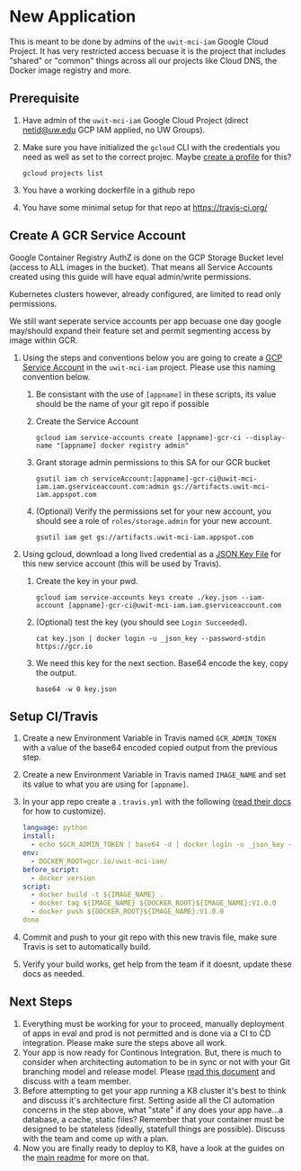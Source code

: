 # New Application
This is meant to be done by admins of the `uwit-mci-iam` Google Cloud Project.  It has very restricted access becuase it is the project that includes "shared" or "common" things across all our projects like Cloud DNS, the Docker image registry and more.

## Prerequisite
1. Have admin of the `uwit-mci-iam` Google Cloud Project (direct netid@uw.edu GCP IAM applied, no UW Groups).
1. Make sure you have initialized the `gcloud` CLI with the credentials you need as well as set to the correct projec. Maybe [create a profile](new-gcloud-profile.md) for this?

    ```
    gcloud projects list
    ```
    
2. You have a working dockerfile in a github repo
3. You have some minimal setup for that repo at https://travis-ci.org/

## Create A GCR Service Account    
Google Container Registry AuthZ is done on the GCP Storage Bucket level (access to ALL images in the bucket).  That means all Service Accounts created using this guide will have equal admin/write permissions.

Kubernetes clusters however, already configured, are limited to read only permissions.

We still want seperate service accounts per app becuase one day google may/should expand their feature set and permit segmenting access by image within GCR.


1. Using the steps and conventions below you are going to create a [GCP Service Account](https://cloud.google.com/iam/docs/creating-managing-service-accounts) in the `uwit-mci-iam` project.  Please use this naming convention below.
   1. Be consistant with the use of `[appname]` in these scripts, its value should be the name of your git repo if possible
   1. Create the Service Account

        ```
        gcloud iam service-accounts create [appname]-gcr-ci --display-name "[appname] docker registry admin"
        ```

   2. Grant storage admin permissions to this SA for our GCR bucket

        ```
        gsutil iam ch serviceAccount:[appname]-gcr-ci@uwit-mci-iam.iam.gserviceaccount.com:admin gs://artifacts.uwit-mci-iam.appspot.com
        ```
        
   3. (Optional) Verify the permissions set for your new account, you should see a role of `roles/storage.admin` for your new account.
   
       ```
       gsutil iam get gs://artifacts.uwit-mci-iam.appspot.com 
       ```

1. Using gcloud, download a long lived credential as a [JSON Key File](https://cloud.google.com/container-registry/docs/advanced-authentication#json_key_file) for this new service account (this will be used by Travis). 
    1. Create the key in your pwd.
    
        ```
        gcloud iam service-accounts keys create ./key.json --iam-account [appname]-gcr-ci@uwit-mci-iam.iam.gserviceaccount.com
        ```
        
    1. (Optional) test the key (you should see `Login Succeeded`).
    
        ```
        cat key.json | docker login -u _json_key --password-stdin https://gcr.io
        ```
        
    1. We need this key for the next section.  Base64 encode the key, copy the output.
    
        ```
        base64 -w 0 key.json
        ```
        
## Setup CI/Travis
1. Create a new Environment Variable in Travis named `GCR_ADMIN_TOKEN` with a value of the base64 encoded copied output from the previous step.
2. Create a new Environment Variable in Travis named `IMAGE_NAME` and set its value to what you are using for `[appname]`.
1. In your app repo create a `.travis.yml` with the following ([read their docs](https://docs.travis-ci.com/) for how to customize).

    ```YAML
    language: python
    install:
      - echo $GCR_ADMIN_TOKEN | base64 -d | docker login -u _json_key --password-stdin https://gcr.io
    env:
      - DOCKER_ROOT=gcr.io/uwit-mci-iam/
    before_script:
      - docker version          
    script:
      - docker build -t ${IMAGE_NAME} .
      - docker tag ${IMAGE_NAME} ${DOCKER_ROOT}${IMAGE_NAME}:V1.0.0
      - docker push ${DOCKER_ROOT}${IMAGE_NAME}:V1.0.0
    done
    ```
    
1. Commit and push to your git repo with this new travis file, make sure Travis is set to automatically build.
1. Verify your build works, get help from the team if it doesnt, update these docs as needed.

## Next Steps
1. Everything must be working for your to proceed, manually deployment of apps in eval and prod is not permitted and is done via a CI to CD integration.  Please make sure the steps above all work.
1. Your app is now ready for Continous Integration.  But, there is much to consider when architecting automation to be in sync or not with your Git branching model and release model.  Please [read this document](https://docs.google.com/document/d/1ecFyX3HcnE8BGoc8MOvTkXyUozt7ao-0R-T7-iF0v9I/edit) and discuss with a team member.
2. Before attempting to get your app running a K8 cluster it's best to think and discuss it's architecture first.  Setting aside all the CI automation concerns in the step above, what "state" if any does your app have...a database, a cache, static files?  Remember that your container must be designed to be stateless (ideally, statefull things are possible).  Discuss with the team and come up with a plan.
3. Now you are finally ready to deploy to K8, have a look at the guides on the [main readme](README.md) for more on that. 
